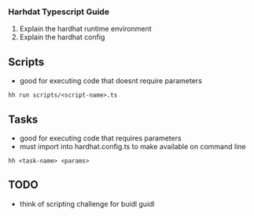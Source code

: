 ### Harhdat Typescript Guide

1. Explain the hardhat runtime environment
2. Explain the hardhat config

## Scripts

- good for executing code that doesnt require parameters

```
hh run scripts/<script-name>.ts
```

## Tasks

- good for executing code that requires parameters
- must import into hardhat.config.ts to make available on command line

```
hh <task-name> <params>
```

## TODO

- think of scripting challenge for buidl guidl
